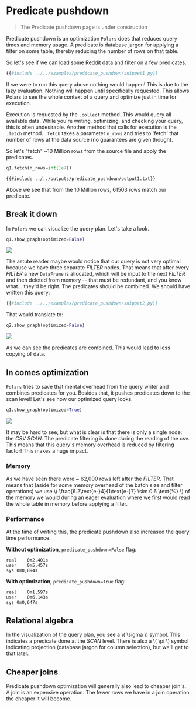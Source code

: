 # Predicate pushdown

> The Predicate pushdown page is under construction

Predicate pushdown is an optimization `Polars` does that reduces query times and memory
usage. A predicate is database jargon for applying a filter on some table, thereby
reducing the number of rows on that table.

So let's see if we can load some Reddit data and filter on a few predicates.

```python
{{#include ../../examples/predicate_pushdown/snippet1.py}}
```

If we were to run this query above nothing would happen! This is due to the lazy evaluation.
Nothing will happen until specifically requested. This allows Polars to see the whole
context of a query and optimize just in time for execution.

Execution is requested by the `.collect` method. This would query all available data.
While you're writing, optimizing, and checking your query, this is often undesirable. Another
method that calls for execution is the `.fetch` method. `.fetch` takes a parameter
`n_rows` and tries to 'fetch' that number of rows at the data source (no guarantees are
given though).

So let's "fetch" ~10 Million rows from the source file and apply the predicates.

```python
q1.fetch(n_rows=int(1e7))
```

```text
{{#include ../../outputs/predicate_pushdown/output1.txt}}
```

Above we see that from the 10 Million rows, 61503 rows match our predicate.

## Break it down

In `Polars` we can visualize the query plan. Let's take a look.

```python
q1.show_graph(optimized=False)
```

![](../../outputs/predicate_pushdown/graph1.png)

The astute reader maybe would notice that our query is not very optimal because we have
three separate *FILTER* nodes. That means that after every *FILTER* a new `DataFrame` is
allocated, which will be input to the next *FILTER* and then deleted from memory -- that
must be redundant, and you know what... they'd be right. The predicates should be
combined. We should have written this query:

```python
{{#include ../../examples/predicate_pushdown/snippet2.py}}
```

That would translate to:

```python
q2.show_graph(optimized=False)
```

![](../../outputs/predicate_pushdown/graph2.png)

As we can see the predicates are combined. This would lead to less copying of data.

## In comes optimization

`Polars` tries to save that mental overhead from the query writer and combines predicates
for you. Besides that, it pushes predicates down to the scan level! Let's see how our
optimized query looks.

```python
q1.show_graph(optimized=True)
```

![](../../outputs/predicate_pushdown/graph1-optimized.png)

It may be hard to see, but what is clear is that there is only a single node: the *CSV
SCAN*. The predicate filtering is done during the reading of the csv. This means that
this query's memory overhead is reduced by filtering factor! This makes a huge impact.

### Memory

As we have seen there were ~ 62,000 rows left after the *FILTER*. That means that (aside
for some memory overhead of the batch size and filter operations) we use \\(
\\frac{6.2\\text{e-}4}{1\\text{e-}7} \\sim 0.6 \\text{%} \\) of the memory we would
during an eager evaluation where we first would read the whole table in memory before
applying a filter.

### Performance

At the time of writing this, the predicate pushdown also increased the query time
performance.

**Without optimization**, `predicate_pushdown=False` flag:

```text
real	0m2,401s
user	0m5,457s
sys	0m0,894s
```

**With optimization**, `predicate_pushdown=True` flag:

```text
real	0m1,597s
user	0m6,143s
sys	0m0,647s
```

## Relational algebra

In the visualization of the query plan, you see a \\( \\sigma \\) symbol. This indicates
a predicate done at the *SCAN* level. There is also a \\( \\pi \\) symbol indicating
projection (database jargon for column selection), but we'll get to that later.

## Cheaper joins

Predicate pushdown optimization will generally also lead to cheaper join's. A join is
an expensive operation. The fewer rows we have in a join operation the cheaper
it will become.
